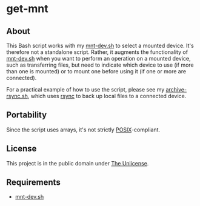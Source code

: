 # get-mnt

## About

This Bash script works with my
[mnt-dev.sh](https://github.com/brianchase/mnt-dev) to select a
mounted device. It's therefore not a standalone script. Rather, it
augments the functionality of
[mnt-dev.sh](https://github.com/brianchase/mnt-dev) when you want to
perform an operation on a mounted device, such as transferring files,
but need to indicate which device to use (if more than one is mounted)
or to mount one before using it (if one or more are connected).

For a practical example of how to use the script, please see my
[archive-rsync.sh](https://github.com/brianchase/archive-rsync), which
uses [rsync](https://rsync.samba.org/) to back up local files to a
connected device.

## Portability

Since the script uses arrays, it's not strictly
[POSIX](https://en.wikipedia.org/wiki/POSIX)-compliant.

## License

This project is in the public domain under [The
Unlicense](https://choosealicense.com/licenses/unlicense/).

## Requirements

* [mnt-dev.sh](https://github.com/brianchase/mnt-dev)

